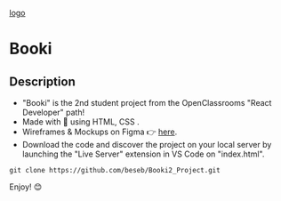 [logo]('./images/logo/Booki.png')
# Booki

## Description

- "Booki" is the 2nd student project from the OpenClassrooms "React Developer" path!
- Made with 💖 using HTML, CSS .
- Wireframes & Mockups on Figma 👉 [here](https://www.figma.com/file/B3eLowtWREc9YXzBcGRAHn/Maquettes-Booki?type=design&node-id=3-0&mode=design).
- Download the code and discover the project on your local server by launching the "Live Server" extension in VS Code on "index.html".

```terminal
git clone https://github.com/beseb/Booki2_Project.git
```

Enjoy! 😊
